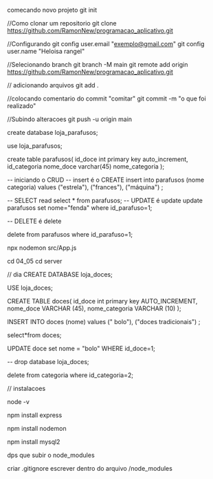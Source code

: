 comecando novo projeto
git init 

//Como clonar um repositorio 
git clone  https://github.com/RamonNew/programacao_aplicativo.git

//Configurando
git config user.email "exemplo@gmail.com"
git config user.name "Heloisa rangel"

//Selecionando branch 
git branch -M main
git remote add origin 
https://github.com/RamonNew/programacao_aplicativo.git

// adicionando arquivos
git add .

//colocando comentario do commit "comitar"
git commit -m "o que foi realizado"

//Subindo alteracoes
git push -u origin main

create database loja_parafusos;

use loja_parafusos;

create table parafusos(
	id_doce int primary key auto_increment,
id_categoria
    nome_doce varchar(45)
nome_categoria
);

-- iniciando o CRUD
-- insert é o CREATE
insert into parafusos (nome categoria) values
("estrela"),
("frances"),
("máquina")
;

-- SELECT read
select * from parafusos;
-- UPDATE é update
update parafusos set nome="fenda" where id_parafuso=1;

-- DELETE é delete

delete from parafusos where id_parafuso=1;

npx nodemon src/App.js


cd 04_05 
cd server


// dia 
CREATE DATABASE loja_doces;

USE loja_doces;

CREATE TABLE doces(
id_doce int primary key AUTO_INCREMENT,
nome_doce VARCHAR (45),
nome_categoria VARCHAR (10)
);

INSERT INTO doces (nome) values
(" bolo"),
("doces tradicionais")
;

select*from doces;

UPDATE doce set nome = "bolo" WHERE id_doce=1;

-- drop database loja_doces;


delete from categoria where id_categoria=2;


// instalacoes

node -v

npm install express

npm install nodemon

npm install mysql2

dps que subir o node_modules

criar .gitignore escrever dentro do arquivo /node_modules



